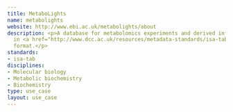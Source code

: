 ```yaml
---
title: MetaboLights
name: metabolights
website: http://www.ebi.ac.uk/metabolights/about
description: <p>A database for metabolomics experiments and derived information
  in <a href="http://www.dcc.ac.uk/resources/metadata-standards/isa-tab">ISA-Tab</a>
  format.</p>
standards:
- isa-tab
disciplines:
- Molecular biology
- Metabolic biochemistry
- Biochemistry
type: use_case
layout: use_case
---
```


